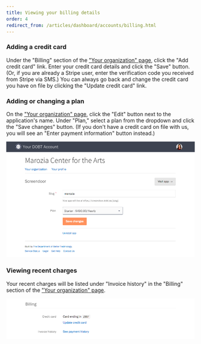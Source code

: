 ```yaml
---
title: Viewing your billing details
order: 4
redirect_from: /articles/dashboard/accounts/billing.html
---
```


### Adding a credit card

Under the "Billing" section of the ["Your organization" page](https://dashboard.dobt.co/organization/), click the "Add credit card" link. Enter your credit card details and click the "Save" button. (Or, if you are already a Stripe user, enter the verification code you received from Stripe via SMS.) You can always go back and change the credit card you have on file by clicking the "Update credit card" link.

### Adding or changing a plan

On the ["Your organization" page](https://dashboard.dobt.co/organization/), click the "Edit" button next to the application's name. Under "Plan," select a plan from the dropdown and click the "Save changes" button. (If you don't have a credit card on file with us, you will see an "Enter payment information" button instead.)

![app settings](../images/app_settings.png)

### Viewing recent charges

Your recent charges will be listed under "Invoice history" in the "Billing" section of the ["Your organization" page](https://dashboard.dobt.co/organization/).

![billing details](../images/billing.png)
